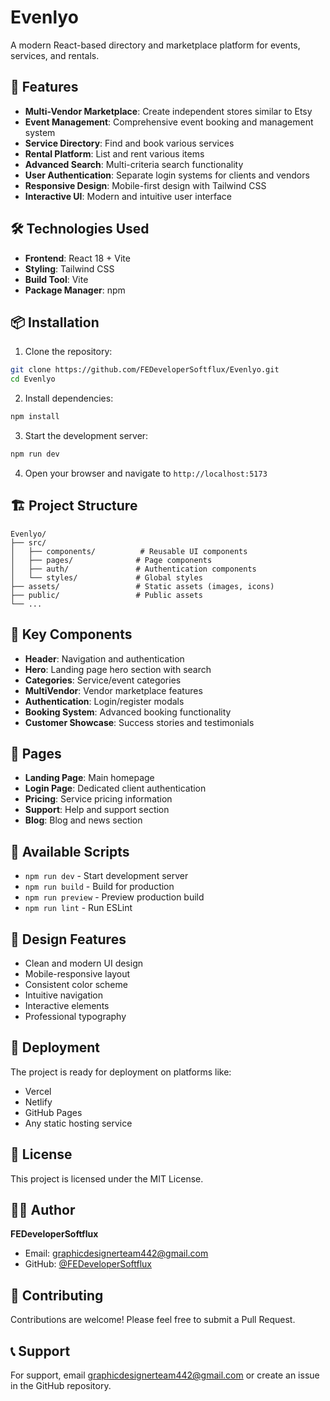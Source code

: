 # Evenlyo

A modern React-based directory and marketplace platform for events, services, and rentals.

## 🚀 Features

- **Multi-Vendor Marketplace**: Create independent stores similar to Etsy
- **Event Management**: Comprehensive event booking and management system
- **Service Directory**: Find and book various services
- **Rental Platform**: List and rent various items
- **Advanced Search**: Multi-criteria search functionality
- **User Authentication**: Separate login systems for clients and vendors
- **Responsive Design**: Mobile-first design with Tailwind CSS
- **Interactive UI**: Modern and intuitive user interface

## 🛠️ Technologies Used

- **Frontend**: React 18 + Vite
- **Styling**: Tailwind CSS
- **Build Tool**: Vite
- **Package Manager**: npm

## 📦 Installation

1. Clone the repository:
```bash
git clone https://github.com/FEDeveloperSoftflux/Evenlyo.git
cd Evenlyo
```

2. Install dependencies:
```bash
npm install
```

3. Start the development server:
```bash
npm run dev
```

4. Open your browser and navigate to `http://localhost:5173`

## 🏗️ Project Structure

```
Evenlyo/
├── src/
│   ├── components/          # Reusable UI components
│   ├── pages/              # Page components
│   ├── auth/               # Authentication components
│   └── styles/             # Global styles
├── assets/                 # Static assets (images, icons)
├── public/                 # Public assets
└── ...
```

## 🎯 Key Components

- **Header**: Navigation and authentication
- **Hero**: Landing page hero section with search
- **Categories**: Service/event categories
- **MultiVendor**: Vendor marketplace features
- **Authentication**: Login/register modals
- **Booking System**: Advanced booking functionality
- **Customer Showcase**: Success stories and testimonials

## 📱 Pages

- **Landing Page**: Main homepage
- **Login Page**: Dedicated client authentication
- **Pricing**: Service pricing information
- **Support**: Help and support section
- **Blog**: Blog and news section

## 🔧 Available Scripts

- `npm run dev` - Start development server
- `npm run build` - Build for production
- `npm run preview` - Preview production build
- `npm run lint` - Run ESLint

## 🎨 Design Features

- Clean and modern UI design
- Mobile-responsive layout
- Consistent color scheme
- Intuitive navigation
- Interactive elements
- Professional typography

## 🚀 Deployment

The project is ready for deployment on platforms like:
- Vercel
- Netlify
- GitHub Pages
- Any static hosting service

## 📄 License

This project is licensed under the MIT License.

## 👨‍💻 Author

**FEDeveloperSoftflux**
- Email: graphicdesignerteam442@gmail.com
- GitHub: [@FEDeveloperSoftflux](https://github.com/FEDeveloperSoftflux)

## 🤝 Contributing

Contributions are welcome! Please feel free to submit a Pull Request.

## 📞 Support

For support, email graphicdesignerteam442@gmail.com or create an issue in the GitHub repository.
